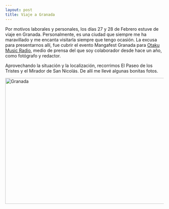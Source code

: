```yaml
---
layout: post
title: Viaje a Granada
---
```


Por motivos laborales y personales,  los días 27 y 28 de Febrero estuve de viaje en Granada. Personalmente, es una ciudad que siempre me ha maravillado y me encanta visitarla siempre que tengo ocasión. La excusa para presentarnos allí, fue cubrir el evento Mangafest Granada para [Otaku Music Radio](http://www.otakumusicradio.com), medio de prensa del que soy colaborador desde hace un año, como fotógrafo y redactor.

Aprovechando la situación y la localización, recorrimos El Paseo de los Tristes y el Mirador de San Nicolás. De allí me llevé algunas bonitas fotos.

<a data-flickr-embed="true" data-footer="true"  href="https://www.flickr.com/photos/srfreak/albums/72157665098263311" title="Granada"><img src="https://farm2.staticflickr.com/1565/25253203012_bc84fd903d.jpg" width="640" height="400" alt="Granada"></a><script async src="//embedr.flickr.com/assets/client-code.js" charset="utf-8"></script>

